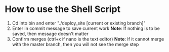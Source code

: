 # How to use the Shell Script

1. Cd into bin and enter "./deploy_site [current or existing branch]"
2. Enter in commit message to save current work
**Note**: If nothing is to be saved, then message doesn't matter
3. Confirm merges (ctrl+x if nano is the text editor)
**Note**: If it cannot merge with the master branch, then you will not see the merge step
